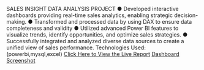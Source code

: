 SALES INSIGHT DATA ANALYSIS PROJECT 
●        Developed interactive dashboards providing real-time sales analytics, enabling strategic decision-making.
●        Transformed and processed data by using DAX to ensure data completeness and validity
●        Utilized advanced Power BI features to visualize trends, identify opportunities, and optimize sales strategies.
●        Successfully integrated and analyzed diverse data sources to create a unified view of sales performance.
Technologies Used: (powerbi,mysql,excel)
[Click Here to View the Live Report](https://app.powerbi.com/reportEmbed?reportId=1bb8ce4c-b046-4e92-9073-8cc7f76e4a09&autoAuth=true&ctid=40567751-c804-4639-ae0e-df4e454e549b) 
[Dashboard Screenshot](https://github.com/ABHISHEKVIMAL1319/POWERBI-Portfolio/blob/main/sales%20insight-1.PNG?raw=true)
